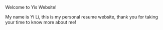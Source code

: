 Welcome to Yis Website! 

My name is Yi Li, this is my personal resume website, thank you for taking your time to know more about me!
